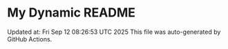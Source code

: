 # My Dynamic README
Updated at: Fri Sep 12 08:26:53 UTC 2025
This file was auto-generated by GitHub Actions.
